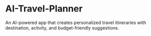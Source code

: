 # AI-Travel-Planner
An AI-powered app that creates personalized travel itineraries with destination, activity, and budget-friendly suggestions.
